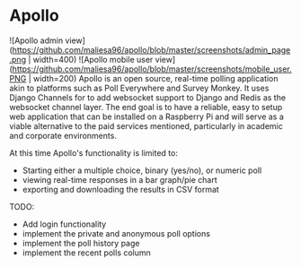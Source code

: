 # Apollo

![Apollo admin view](https://github.com/maliesa96/apollo/blob/master/screenshots/admin_page.png | width=400)
![Apollo mobile user view](https://github.com/maliesa96/apollo/blob/master/screenshots/mobile_user.PNG | width=200)
Apollo is an open source, real-time polling application akin to platforms such as Poll Everywhere and Survey Monkey. It uses Django Channels for to add websocket support to Django and Redis as the websocket channel layer.
The end goal is to have a reliable, easy to setup web application that can be installed on a Raspberry Pi and will serve as a viable alternative to the paid services mentioned, particularly in academic and corporate environments.

At this time Apollo's functionality is limited to:
* Starting either a multiple choice, binary (yes/no), or numeric poll
* viewing real-time responses in a bar graph/pie chart
* exporting and downloading the results in CSV format

TODO:
* Add login functionality
* implement the private and anonymous poll options
* implement the poll history page
* implement the recent polls column

